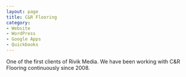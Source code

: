 ```yaml
---
layout: page
title: C&R Flooring
category: 
- Website
- WordPress
- Google Apps
- Quickbooks 
---
```


One of the first clients of Rivik Media. We have been working with C&R Flooring continuously since 2008. 
